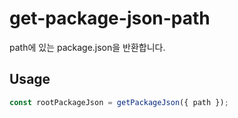 # get-package-json-path

path에 있는 package.json을 반환합니다.

## Usage

```typescript
const rootPackageJson = getPackageJson({ path });
```
